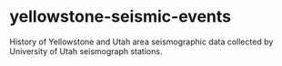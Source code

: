 # yellowstone-seismic-events
 History of Yellowstone and Utah area seismographic data collected by University of Utah seismograph stations. 
